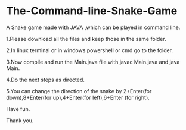 # The-Command-line-Snake-Game
A Snake game made with JAVA ,which can be played in command line.


1.Please download all the files and keep those in the same folder.

2.In linux terminal or in windows powershell or cmd go to the folder.

3.Now compile and run the Main.java file with javac Main.java and java Main.

4.Do the next steps as directed.

5.You can change the direction of the snake by 2+Enter(for down),8+Enter(for up),4+Enter(for left),6+Enter (for right).


Have fun.

Thank you.
